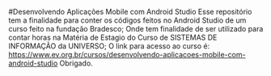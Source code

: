 #Desenvolvendo Aplicações Mobile com Android Studio
Esse repositório tem a finalidade para conter os códigos feitos no Android Studio de um curso feito na fundação Bradesco; 
Onde tem finalidade de ser utilizado para contar horas na Matéria de Estagio do Curso de SISTEMAS DE INFORMAÇÃO da UNIVERSO;
O link para acesso ao curso é: https://www.ev.org.br/cursos/desenvolvendo-aplicacoes-mobile-com-android-studio
Obrigado.
